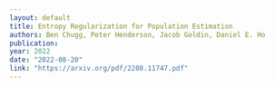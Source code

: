 ```yaml
---
layout: default 
title: Entropy Regularization for Population Estimation
authors: Ben Chugg, Peter Henderson, Jacob Goldin, Daniel E. Ho 
publication: 
year: 2022
date: "2022-08-20"
link: "https://arxiv.org/pdf/2208.11747.pdf"
---
```

